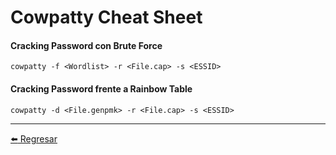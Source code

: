 # Cowpatty Cheat Sheet

#### Cracking Password con Brute Force
```
cowpatty -f <Wordlist> -r <File.cap> -s <ESSID>
```

#### Cracking Password frente a Rainbow Table
```
cowpatty -d <File.genpmk> -r <File.cap> -s <ESSID>
```

---

[:arrow_left: Regresar](https://github.com/m4lal0/cheatsheets)